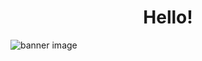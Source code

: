 <h1 align='center'>Hello!</h1>
<img display: block;
  width: 100vw;
  height: 100vh;
  object-fit: cover;
  alt="banner image" 
  src="https://user-images.githubusercontent.com/84878518/140260030-012ca7a0-6ca3-480c-9c8a-58e5ab3eb153.png"/>
